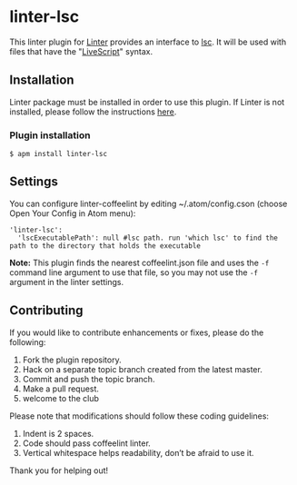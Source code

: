 [Linter]: https://github.com/AtomLinter/Linter
[LiveScript]: http://livescript.net/
[lsc]: http://livescript.net/#usage

# linter-lsc

This linter plugin for [Linter][] provides an interface to [lsc][]. It will be used with files that have the "[LiveScript][]" syntax.

## Installation

Linter package must be installed in order to use this plugin. If Linter is not installed, please follow the instructions [here][Linter].

### Plugin installation

```
$ apm install linter-lsc
```

## Settings

You can configure linter-coffeelint by editing ~/.atom/config.cson (choose Open Your Config in Atom menu):

```
'linter-lsc':
  'lscExecutablePath': null #lsc path. run 'which lsc' to find the path to the directory that holds the executable
```

**Note:** This plugin finds the nearest coffeelint.json file and uses the `-f` command line argument to use that file, so you may not use the `-f` argument in the linter settings.

## Contributing

If you would like to contribute enhancements or fixes, please do the following:

1. Fork the plugin repository.
2. Hack on a separate topic branch created from the latest master.
3. Commit and push the topic branch.
4. Make a pull request.
5. welcome to the club

Please note that modifications should follow these coding guidelines:

1. Indent is 2 spaces.
2. Code should pass coffeelint linter.
3. Vertical whitespace helps readability, don’t be afraid to use it.

Thank you for helping out!
